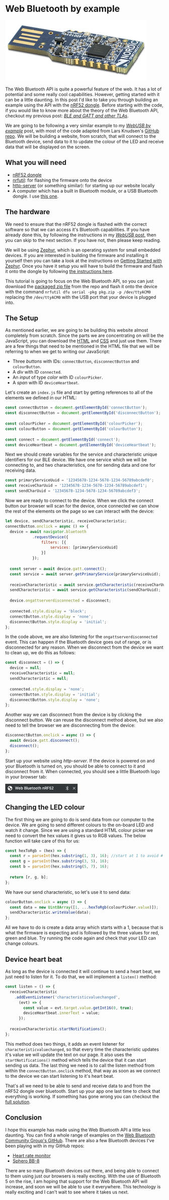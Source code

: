 # Web Bluetooth by example

![header logo](images/header.png "")

The Web Bluetooth API is quite a powerful feature of the web. It has a lot of potential and some really cool capabilities. However, getting started with it can be a little daunting. In this post I'd like to take you through building an example using the API with the [nRF52 dongle](https://www.nordicsemi.com/?sc_itemid=%7BCDCCA013-FE4C-4655-B20C-1557AB6568C9%7D). Before starting with the code, if you would like to know more about the theory of the Web Bluetooth API, checkout my previous post: [_BLE and GATT and other TLAs_](https://medium.com/@gerybbg/ble-and-gatt-and-other-tlas-d6619cb684dd).

We are going to be following a very similar example to my [_WebUSB by example_](https://medium.com/@gerybbg/webusb-by-example-b4358e6a133c) post, with most of the code adapted from Lars Knudsen's [GitHub repo](https://github.com/larsgk/web-nrf52-dongle). We will be building a website, from scratch, that will connect to the Bluetooth device, send data to it to update the colour of the LED and receive data that will be displayed on the screen.

## What you will need

- [nRF52 dongle](https://www.nordicsemi.com/?sc_itemid=%7BCDCCA013-FE4C-4655-B20C-1557AB6568C9%7D)
- [nrfutil](https://github.com/NordicSemiconductor/pc-nrfutil): for flashing the firmware onto the device
- [http-server](https://www.npmjs.com/package/http-server) (or something similar): for starting up our website locally
- A computer which has a built in Bluetooth module, or a USB Bluetooth dongle. I use [this one](https://www.kensington.com/p/products/connectivity/usb-hubs-adapters/kensington-bluetooth-4.0-usb-adapter/).

## The hardware

We need to ensure that the nRF52 dongle is flashed with the correct software so that we can access it's Bluetooth capabilities. If you have already done this, by following the instructions in my [_WebUSB_ post](https://medium.com/@gerybbg/webusb-by-example-b4358e6a133c), then you can skip to the next section. If you have not, then please keep reading.

We will be using [Zephyr](https://www.zephyrproject.org/), which is an operating system for small embedded devices. If you are interested in building the firmware and installing it yourself then you can take a look at the instructions on [Getting Started with Zephyr](https://docs.zephyrproject.org/latest/getting_started/index.html). Once you have it setup you will have to build the firmware and flash it onto the dongle by following [the instructions here](https://github.com/larsgk/web-nrf52-dongle/tree/master/dongle_firmware).

This tutorial is going to focus on the Web Bluetooth API, so you can just download the [packaged zip file](https://github.com/larsgk/web-nrf52-dongle/releases) from the repo and flash it onto the device with the command `nrfutil dfu serial -pkg pkg.zip -p /dev/ttyACM0` replacing the `/dev/ttyACM0` with the USB port that your device is plugged into.

## The Setup

As mentioned earlier, we are going to be building this website almost completely from scratch. Since the parts we are concentrating on will be the JavaScript, you can download the [HTML](https://github.com/geryb-bg/gery-web/blob/master/blog/WebBluetooth/Example/code/index.html) and [CSS](https://github.com/geryb-bg/gery-web/blob/master/blog/WebBluetooth/Example/code/styles.css) and just use them. There are a few things that need to be mentioned in the HTML file that we will be referring to when we get to writing our JavaScript:

- Three _buttons_ with IDs: `connectButton`, `disconnectButton` and `colourButton`.
- A _div_ with ID `connected`.
- An _input_ of type _color_ with ID `colourPicker`.
- A _span_ with ID `deviceHeartbeat`.

Let's create an `index.js` file and start by getting references to all of the elements we defined in our HTML:

```js
const connectButton = document.getElementById('connectButton');
const disconnectButton = document.getElementById('disconnectButton');

const colourPicker = document.getElementById('colourPicker');
const colourButton = document.getElementById('colourButton');

const connect = document.getElementById('connect');
const deviceHeartbeat = document.getElementById('deviceHeartbeat');
```

Next we should create variables for the service and characteristic unique identifiers for our BLE device. We have one service which we will be connecting to, and two characteristics, one for sending data and one for receiving data.

```js
const primaryServiceUuid = '12345678-1234-5678-1234-56789abcdef0';
const receiveCharUuid = '12345678-1234-5678-1234-56789abcdef1';
const sendCharUuid = '12345678-1234-5678-1234-56789abcdef3';
```

Now we are ready to connect to the device. When we click the connect button our browser will scan for the device, once connected we can show the rest of the elements on the page so we can interact with the device:

```js
let device, sendCharacteristic, receiveCharacteristic;
connectButton.onclick = async () => {
  device = await navigator.bluetooth
            .requestDevice({ 
                filters: [{ 
                    services: [primaryServiceUuid] 
                }] 
            });

  const server = await device.gatt.connect();
  const service = await server.getPrimaryService(primaryServiceUuid);

  receiveCharacteristic = await service.getCharacteristic(receiveCharUuid);
  sendCharacteristic = await service.getCharacteristic(sendCharUuid);

  device.ongattserverdisconnected = disconnect;

  connected.style.display = 'block';
  connectButton.style.display = 'none';
  disconnectButton.style.display = 'initial';
};
```

In the code above, we are also listening for the `ongattserverdisconnected` event. This can happen if the Bluetooth device goes out of range, or is disconnected for any reason. When we disconnect from the device we want to clean up, we do this as follows:

```js
const disconnect = () => {
  device = null;
  receiveCharacteristic = null;
  sendCharacteristic = null;

  connected.style.display = 'none';
  connectButton.style.display = 'initial';
  disconnectButton.style.display = 'none';
};
```

Another way we can disconnect from the device is by clicking the disconnect button. We can reuse the disconnect method above, but we also need to tell the browser we are disconnecting from the device:

```js
disconnectButton.onclick = async () => {
  await device.gatt.disconnect();
  disconnect();
};
```

Start up your website using _http-server_. If the device is powered on and your Bluetooth is turned on, you should be able to connect to it and disconnect from it. When connected, you should see a little Bluetooth logo in your browser tab:

![alt USB Symbol next to close button](images/ble.png "")

## Changing the LED colour

The first thing we are going to do is send data from our computer to the device. We are going to send different colours to the on-board LED and watch it change. Since we are using a standard HTML colour picker we need to convert the hex values it gives us to RGB values. The below function will take care of this for us:

```js
const hexToRgb = (hex) => {
  const r = parseInt(hex.substring(1, 3), 16); //start at 1 to avoid #
  const g = parseInt(hex.substring(3, 5), 16);
  const b = parseInt(hex.substring(5, 7), 16);

  return [r, g, b];
};
```

We have our send characteristic, so let's use it to send data:

```js
colourButton.onclick = async () => {
  const data = new Uint8Array([1, ...hexToRgb(colourPicker.value)]);
  sendCharacteristic.writeValue(data);
};
```

All we have to do is create a data array which starts with a 1, because that is what the firmware is expecting and is followed by the three values for red, green and blue. Try running the code again and check that your LED can change colours.

## Device heart beat

As long as the device is connected it will continue to send a heart beat, we just need to listen for it. To do that, we will implement a `listen()` method:

```js
const listen = () => {
  receiveCharacteristic
    .addEventListener('characteristicvaluechanged', 
      (evt) => {
        const value = evt.target.value.getInt16(0, true);
        deviceHeartbeat.innerText = value;
      });
  
  receiveCharacteristic.startNotifications();
};
```

This method does two things, it adds an event listener for `characteristicvaluechanged`, so that every time the characteristic updates it's value we will update the text on our page. It also uses the `startNotifications()` method which tells the device that it can start sending us data. The last thing we need is to call the listen method from within the `connectButton.onclick` method, that way as soon as we connect to the device we can start listening to it's heart beat.

That's all we need to be able to send and receive data to and from the nRF52 dongle over bluetooth. Start up your app one last time to check that everything is working. If something has gone wrong you can checkout the [full solution](https://github.com/geryb-bg/gery-web/tree/master/blog/WebBluetooth/Example/code).

## Conclusion

I hope this example has made using the Web Bluetooth API a little less daunting. You can find a whole range of examples on the [Web Bluetooth Community Group's GitHub](https://github.com/WebBluetoothCG/demos). There are also a few Bluetooth devices I've been playing with in my GitHub repos:

- [Heart rate monitor](https://github.com/geryb-bg/heart-rate-hack)
- [Sphero BB-8](https://github.com/geryb-bg/web-enabled-droid)

There are so many Bluetooth devices out there, and being able to connect to them using just our browsers is really exciting. With the use of Bluetooth 5 on the rise, I am hoping that support for the Web Bluetooth API will increase, and soon we will be able to use it everywhere. This technology is really exciting and I can't wait to see where it takes us next.